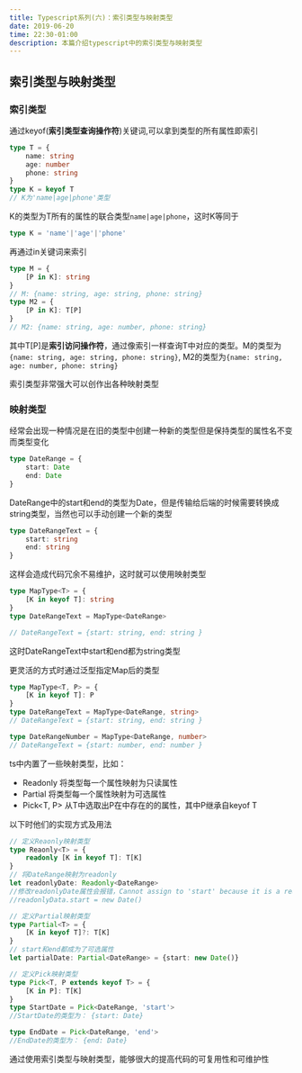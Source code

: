 ```yaml
---
title: Typescript系列(六)：索引类型与映射类型
date: 2019-06-20
time: 22:30-01:00
description: 本篇介绍typescript中的索引类型与映射类型
---
```


## 索引类型与映射类型

### 索引类型

通过keyof(**索引类型查询操作符**)关键词,可以拿到类型的所有属性即索引
```typescript
type T = {
    name: string
    age: number
    phone: string
}
type K = keyof T
// K为'name|age|phone'类型
```
K的类型为T所有的属性的联合类型`name|age|phone`，这时K等同于
```typescript
type K = 'name'|'age'|'phone'
```
再通过in关键词来索引
```typescript
type M = {
    [P in K]: string
}
// M: {name: string, age: string, phone: string}
type M2 = {
    [P in K]: T[P]
}
// M2: {name: string, age: number, phone: string}
```
其中T[P]是**索引访问操作符**，通过像索引一样查询T中对应的类型。M的类型为`{name: string, age: string, phone: string}`, M2的类型为`{name: string, age: number, phone: string}`

索引类型非常强大可以创作出各种映射类型

### 映射类型

经常会出现一种情况是在旧的类型中创建一种新的类型但是保持类型的属性名不变而类型变化
```typescript
type DateRange = {
    start: Date
    end: Date
}
```
DateRange中的start和end的类型为Date，但是传输给后端的时候需要转换成string类型，当然也可以手动创建一个新的类型
```typescript
type DateRangeText = {
    start: string
    end: string
}
```
这样会造成代码冗余不易维护，这时就可以使用映射类型
```typescript
type MapType<T> = {
    [K in keyof T]: string
}
type DateRangeText = MapType<DateRange>

// DateRangeText = {start: string, end: string }
```
这时DateRangeText中start和end都为string类型

更灵活的方式时通过泛型指定Map后的类型
```typescript
type MapType<T, P> = {
    [K in keyof T]: P
}
type DateRangeText = MapType<DateRange, string>
// DateRangeText = {start: string, end: string }

type DateRangeNumber = MapType<DateRange, number>
// DateRangeText = {start: number, end: number }
```
ts中内置了一些映射类型，比如：
- Readonly<T> 将类型每一个属性映射为只读属性
- Partial<T> 将类型每一个属性映射为可选属性
- Pick<T, P> 从T中选取出P在中存在的的属性，其中P继承自keyof T

以下时他们的实现方式及用法
```typescript
// 定义Reaonly映射类型
type Reaonly<T> = {
    readonly [K in keyof T]: T[K]
}
// 将DateRange映射为readonly
let readonlyDate: Readonly<DateRange>
//修改readonlyDate属性会报错，Cannot assign to 'start' because it is a read-only property.
//readonlyData.start = new Date()

// 定义Partial映射类型
type Partial<T> = {
    [K in keyof T]?: T[K]
}
// start和end都成为了可选属性
let partialDate: Partial<DateRange> = {start: new Date()}

// 定义Pick映射类型
type Pick<T, P extends keyof T> = {
    [K in P]: T[K]
}
type StartDate = Pick<DateRange, 'start'>
//StartDate的类型为： {start: Date}

type EndDate = Pick<DateRange, 'end'>
//EndDate的类型为： {end: Date}

```

通过使用索引类型与映射类型，能够很大的提高代码的可复用性和可维护性


